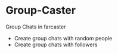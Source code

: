 # Group-Caster
Group Chats in farcaster
- Create group chats with random people
- Create group chats with followers
